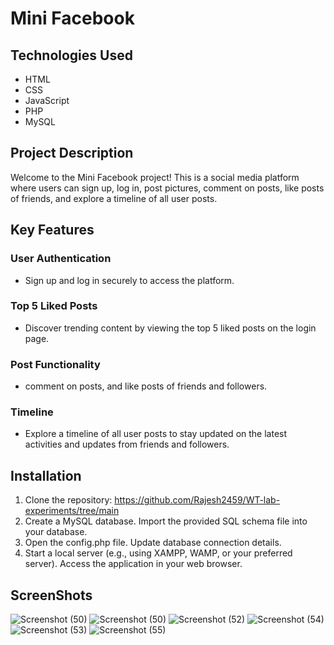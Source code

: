 # Mini Facebook

## Technologies Used
- HTML
- CSS
- JavaScript
- PHP
- MySQL

## Project Description
Welcome to the Mini Facebook project! This is a social media platform where users can sign up, log in, post pictures, comment on posts, like posts of friends, and explore a timeline of all user posts.

## Key Features

### User Authentication
- Sign up and log in securely to access the platform.


### Top 5 Liked Posts
- Discover trending content by viewing the top 5 liked posts on the login page.

### Post Functionality
- comment on posts, and like posts of friends and followers.

### Timeline
- Explore a timeline of all user posts to stay updated on the latest activities and updates from friends and followers.

## Installation


1. Clone the repository:
   https://github.com/Rajesh2459/WT-lab-experiments/tree/main
2. Create a MySQL database. Import the provided SQL schema file into your database.
3. Open the config.php file. Update database connection details.
4. Start a local server (e.g., using XAMPP, WAMP, or your preferred server). Access the application in your web browser.

## ScreenShots
![Screenshot (50)](https://github.com/Rajesh2459/WT-lab-experiments/assets/131291830/31078da1-a39e-4fa8-b2c5-3a03c16b2bb0)
![Screenshot (50)](https://github.com/Rajesh2459/WT-lab-experiments/assets/131291830/d0627e1f-e24f-43a9-9f63-9ad96d12c419)
![Screenshot (52)](https://github.com/Rajesh2459/WT-lab-experiments/assets/131291830/4b0b6bf7-825e-47e4-ba2f-8f2b861be041)
![Screenshot (54)](https://github.com/Rajesh2459/WT-lab-experiments/assets/131291830/0acce14a-d3a3-47f3-b241-097a57173bdd)
![Screenshot (53)](https://github.com/Rajesh2459/WT-lab-experiments/assets/131291830/6b46d206-7861-4aec-85d4-bed1b8f2a1ac)
![Screenshot (55)](https://github.com/Rajesh2459/WT-lab-experiments/assets/131291830/5e2b8826-4c4e-4e5b-bcfd-2e75ea6e8259)
